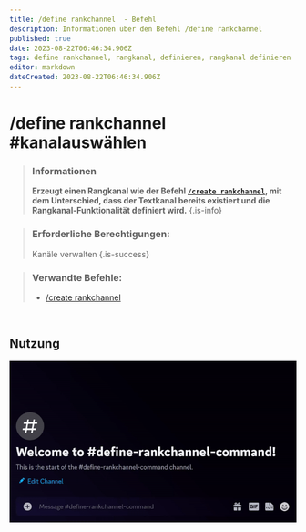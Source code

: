 ```yaml
---
title: /define rankchannel  - Befehl
description: Informationen über den Befehl /define rankchannel
published: true
date: 2023-08-22T06:46:34.906Z
tags: define rankchannel, rangkanal, definieren, rangkanal definieren
editor: markdown
dateCreated: 2023-08-22T06:46:34.906Z
---
```


# /define rankchannel #kanalauswählen

>### Informationen
>**Erzeugt einen Rangkanal wie der Befehl [`/create rankchannel`](/en/commands/create/rankChannel), mit dem Unterschied, dass der Textkanal bereits existiert und die Rangkanal-Funktionalität definiert wird.**
>{.is-info}

>### Erforderliche Berechtigungen: 
>Kanäle verwalten
>{.is-success}

>### Verwandte Befehle:
>-   [/create rankchannel](/en/commands/create/rankChannel/)  

<br>

## Nutzung

![](/new_define_rankchannel.gif)